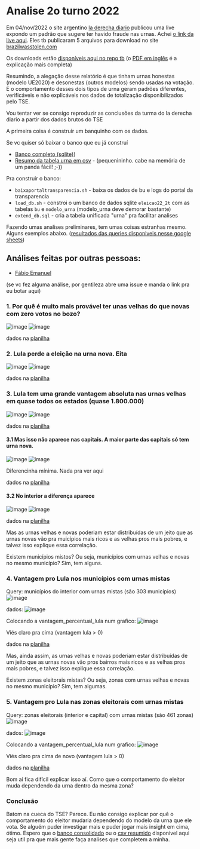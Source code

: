 # Analise 2o turno 2022

Em 04/nov/2022 o site argentino [la derecha diario](https://derechadiario.com.ar/) publicou uma live expondo um padrão que sugere ter havido fraude nas urnas. Achei [o link da live aqui](https://www.youtube.com/watch?v=DMOWFnRAask). Eles tb publicaram 5 arquivos para download no site [brazilwasstolen.com](https://brazilwasstolen.com/)

Os downloads estão [disponíveis aqui no repo tb](./brazilwasstolen_files) (o [PDF em inglês](https://github.com/tonylampada/eleicoes22/blob/main/segundoturno/brazilwasstolen_files/Ballot-box-elections-2022-It-is-very-difficult-to-justify%20(2).pdf) é a explicação mais completa)

Resumindo, a alegação desse relatório é que tinham urnas honestas (modelo UE2020) e desonestas (outros modelos) sendo usadas na votação.
E o comportamento desses dois tipos de urna geram padrões diferentes, verificáveis e não explicáveis nos dados de totalização disponibilizados pelo TSE.

Vou tentar ver se consigo reproduzir as conclusões da turma do la derecha diario a partir dos dados brutos do TSE

A primeira coisa é construir um banquinho com os dados.

Se vc quiser só baixar o banco que eu já construí
 * [Banco completo (sqlite)](https://1drv.ms/u/s!Anp5dQ7ntRq8hSo2PxDJN1Wwr0D4?e=KRx07X))
 * [Resumo da tabela urna em csv](https://github.com/tonylampada/eleicoes22/blob/main/segundoturno/urnas.csv.zip) - (pequenininho. cabe na memória de um panda fácil! ;-))

Pra construir o banco:

* `baixaportaltransparencia.sh` - baixa os dados de bu e logs do portal da transparencia
* `load_db.sh` - constroi o um banco de dados sqlite `eleicao22_2t` com as tabelas `bu` e `modelo_urna` (modelo_urna deve demorar bastante)
* `extend_db.sql` - cria a tabela unificada "urna" pra facilitar analises

Fazendo umas analises preliminares, tem umas coisas estranhas mesmo. Alguns exemplos abaixo.
([resultados das queries disponiveis nesse google sheets](https://docs.google.com/spreadsheets/d/1YOYrAfUAJRc8i9ACpOLFf10lvBfZpE_HPXc_xoG6M00/edit#gid=1887669207))

## Análises feitas por outras pessoas:

* [Fábio Emanuel](https://github.com/fabio-emanuel/Segundo_Turno_2022/blob/main/Golpista.ipynb)

(se vc fez alguma análise, por gentileza abre uma issue e manda o link pra eu botar aqui)

### 1. Por quê é muito mais provável ter unas velhas do que novas com zero votos no bozo?
![image](https://user-images.githubusercontent.com/218821/200133308-7c0f11d2-d1d3-4419-ab53-a2b3cda1ce8f.png)
![image](https://user-images.githubusercontent.com/218821/200133344-55b2f9fa-c268-4f0c-9525-193daa0efba4.png)

dados na [planilha](https://docs.google.com/spreadsheets/d/1YOYrAfUAJRc8i9ACpOLFf10lvBfZpE_HPXc_xoG6M00/edit#gid=1887669207)


### 2. Lula perde a eleição na urna nova. Eita

![image](https://user-images.githubusercontent.com/218821/200133385-7b4c0d3c-a233-4be7-9f26-ed98a29dc1d7.png)
![image](https://user-images.githubusercontent.com/218821/200133415-22f5f2fc-a82c-411f-a212-dbf278ab09a0.png)

dados na [planilha](https://docs.google.com/spreadsheets/d/1YOYrAfUAJRc8i9ACpOLFf10lvBfZpE_HPXc_xoG6M00/edit#gid=1887669207)


### 3. Lula tem uma grande vantagem absoluta nas urnas velhas em quase todos os estados (quase 1.800.000)

![image](https://user-images.githubusercontent.com/218821/200133484-19d9fe17-8f45-4e81-8124-d8b6862b5b7f.png)
![image](https://user-images.githubusercontent.com/218821/200133513-4ac53439-4048-4cfd-a197-6cfa2ae34043.png)

dados na [planilha](https://docs.google.com/spreadsheets/d/1YOYrAfUAJRc8i9ACpOLFf10lvBfZpE_HPXc_xoG6M00/edit#gid=1887669207)

#### 3.1 Mas isso não aparece nas capitais. A maior parte das capitais só tem urna nova.

![image](https://user-images.githubusercontent.com/218821/200133540-b7a28edd-b715-4b49-be56-82468be5f365.png)
![image](https://user-images.githubusercontent.com/218821/200133560-84df791e-7bd3-4f77-a195-7707dd1396d3.png)

Diferencinha mínima. Nada pra ver aqui

dados na [planilha](https://docs.google.com/spreadsheets/d/1YOYrAfUAJRc8i9ACpOLFf10lvBfZpE_HPXc_xoG6M00/edit#gid=1887669207)

#### 3.2 No interior a diferença aparece

![image](https://user-images.githubusercontent.com/218821/200133598-241e21b5-0e3c-4c47-9f8b-bb30d7be276e.png)
![image](https://user-images.githubusercontent.com/218821/200133615-ae9e7d53-c087-40d6-8b09-c52b94f1536c.png)

dados na [planilha](https://docs.google.com/spreadsheets/d/1YOYrAfUAJRc8i9ACpOLFf10lvBfZpE_HPXc_xoG6M00/edit#gid=1887669207)

Mas as urnas velhas e novas poderiam estar distribuídas de um jeito que as urnas novas vão pra muicípios mais ricos e as velhas pros mais pobres, e talvez isso explique essa correlação.

Existem municípios mistos? Ou seja, municípios com urnas velhas e novas no mesmo município?
Sim, tem alguns.

### 4. Vantagem pro Lula nos municípios com urnas mistas

Query: municípios do interior com urnas mistas (são 303 municípios)
![image](https://user-images.githubusercontent.com/218821/200170562-0490d563-e519-4985-bd30-8911656fcaad.png)

dados:
![image](https://user-images.githubusercontent.com/218821/200170649-94b30ff8-35b0-4a8b-a397-0af4aaec14a8.png)

Colocando a vantagem_percentual_lula num grafico:
![image](https://user-images.githubusercontent.com/218821/200170688-457244a3-b5bb-4432-95da-578af582aa0f.png)

Viés claro pra cima (vantagem lula > 0)

dados na [planilha](https://docs.google.com/spreadsheets/d/1YOYrAfUAJRc8i9ACpOLFf10lvBfZpE_HPXc_xoG6M00/edit#gid=1887669207)

Mas, ainda assim, as urnas velhas e novas poderiam estar distribuídas de um jeito que as urnas novas vão pros bairros mais ricos e as velhas pros mais pobres, e talvez isso explique essa correlação.

Existem zonas eleitorais mistas? Ou seja, zonas com urnas velhas e novas no mesmo município?
Sim, tem algumas.

### 5. Vantagem pro Lula nas zonas eleitorais com urnas mistas

Query: zonas eleitorais (interior e capital) com urnas mistas (são 461 zonas)
![image](https://user-images.githubusercontent.com/218821/200170877-247c2303-de1a-4b46-9287-707133b8292a.png)

dados:
![image](https://user-images.githubusercontent.com/218821/200170898-a4a3b520-267c-4a40-bd2c-44dcfecae126.png)

Colocando a vantagem_percentual_lula num grafico:
![image](https://user-images.githubusercontent.com/218821/200170923-dd67cd88-1b27-4d0a-9bc2-da0d0f30a8bd.png)

Viés claro pra cima de novo (vantagem lula > 0)

dados na [planilha](https://docs.google.com/spreadsheets/d/1YOYrAfUAJRc8i9ACpOLFf10lvBfZpE_HPXc_xoG6M00/edit#gid=1887669207)

Bom aí fica difícil explicar isso aí. Como que o comportamento do eleitor muda dependendo da urna dentro da mesma zona?

### Conclusão

Batom na cueca do TSE? Parece.
Eu não consigo explicar por quê o comportamento do eleitor mudaria dependendo do modelo da urna que ele vota.
Se alguém puder investigar mais e puder jogar mais insight em cima, ótimo. 
Espero que o [banco consolidado](https://1drv.ms/u/s!Anp5dQ7ntRq8hSo2PxDJN1Wwr0D4?e=KRx07X) ou o [csv resumido](https://github.com/tonylampada/eleicoes22/blob/main/segundoturno/urnas.csv.zip) disponivel aqui seja util pra que mais gente faça analises que completem a minha.
